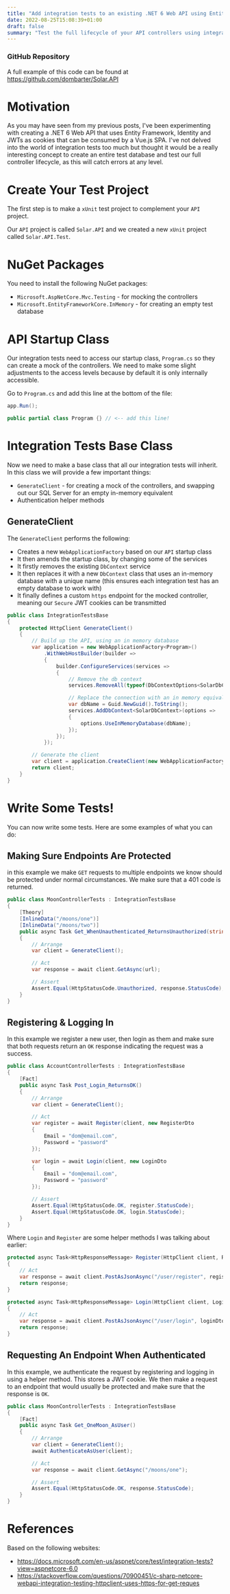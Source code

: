 ```yaml
---
title: "Add integration tests to an existing .NET 6 Web API using Entity Framework, Identity and JWTs"
date: 2022-08-25T15:08:39+01:00
draft: false
summary: "Test the full lifecycle of your API controllers using integration tests. Combined with in-memory databases you can fully mock your system and reproducible results. This approach even deals with cookies, so you can authenticate using a JWT in a cookie."
---
```


### GitHub Repository

A full example of this code can be found at https://github.com/dombarter/Solar.API

# Motivation

As you may have seen from my previous posts, I've been experimenting with creating a .NET 6 Web API that uses Entity Framework, Identity and JWTs as cookies that can be consumed by a Vue.js SPA. I've not delved into the world of integration tests too much but thought it would be a really interesting concept to create an entire test database and test our full controller lifecycle, as this will catch errors at any level.

# Create Your Test Project

The first step is to make a `xUnit` test project to complement your `API` project.

Our `API` project is called `Solar.API` and we created a new `xUnit` project called `Solar.API.Test`.

# NuGet Packages

You need to install the following NuGet packages:

- `Microsoft.AspNetCore.Mvc.Testing` - for mocking the controllers
- `Microsoft.EntityFrameworkCore.InMemory` - for creating an empty test database

# API Startup Class

Our integration tests need to access our startup class, `Program.cs` so they can create a mock of the controllers. We need to make some slight adjustments to the access levels because by default it is only internally accessible.

Go to `Program.cs` and add this line at the bottom of the file:

```csharp
app.Run();

public partial class Program {} // <-- add this line!
```

# Integration Tests Base Class

Now we need to make a base class that all our integration tests will inherit. In this class we will provide a few important things:

- `GenerateClient` - for creating a mock of the controllers, and swapping out our SQL Server for an empty in-memory equivalent
- Authentication helper methods

## GenerateClient

The `GenerateClient` performs the following:

- Creates a new `WebApplicationFactory` based on our `API` startup class
- It then amends the startup class, by changing some of the services
- It firstly removes the existing `DbContext` service
- It then replaces it with a new `DbContext` class that uses an in-memory database with a unique name (this ensures each integration test has an empty database to work with)
- It finally defines a custom `https` endpoint for the mocked controller, meaning our `Secure` JWT cookies can be transmitted

```csharp
public class IntegrationTestsBase
{
    protected HttpClient GenerateClient()
    {
        // Build up the API, using an in memory database
        var application = new WebApplicationFactory<Program>()
            .WithWebHostBuilder(builder =>
            {
                builder.ConfigureServices(services =>
                {
                    // Remove the db context
                    services.RemoveAll(typeof(DbContextOptions<SolarDbContext>));

                    // Replace the connection with an in memory equivalent
                    var dbName = Guid.NewGuid().ToString();
                    services.AddDbContext<SolarDbContext>(options =>
                    {
                        options.UseInMemoryDatabase(dbName);
                    });
                });
            });

        // Generate the client
        var client = application.CreateClient(new WebApplicationFactoryClientOptions { BaseAddress = new Uri("https://localhost") });
        return client;
    }
}
```

# Write Some Tests!

You can now write some tests. Here are some examples of what you can do:

## Making Sure Endpoints Are Protected

in this example we make `GET` requests to multiple endpoints we know should be protected under normal circumstances. We make sure that a 401 code is returned.

```csharp
public class MoonControllerTests : IntegrationTestsBase
{
    [Theory]
    [InlineData("/moons/one")]
    [InlineData("/moons/two")]
    public async Task Get_WhenUnauthenticated_ReturnsUnauthorized(string url)
    {
        // Arrange
        var client = GenerateClient();

        // Act
        var response = await client.GetAsync(url);

        // Assert
        Assert.Equal(HttpStatusCode.Unauthorized, response.StatusCode);
    }
}
```

## Registering & Logging In

In this example we register a new user, then login as them and make sure that both requests return an `OK` response indicating the request was a success.

```csharp
public class AccountControllerTests : IntegrationTestsBase
{
    [Fact]
    public async Task Post_Login_ReturnsOK()
    {
        // Arrange
        var client = GenerateClient();

        // Act
        var register = await Register(client, new RegisterDto
        {
            Email = "dom@email.com",
            Password = "password"
        });

        var login = await Login(client, new LoginDto
        {
            Email = "dom@email.com",
            Password = "password"
        });

        // Assert
        Assert.Equal(HttpStatusCode.OK, register.StatusCode);
        Assert.Equal(HttpStatusCode.OK, login.StatusCode);
    }
}
```

Where `Login` and `Register` are some helper methods I was talking about earlier:

```csharp
protected async Task<HttpResponseMessage> Register(HttpClient client, RegisterDto registerDto)
{
    // Act
    var response = await client.PostAsJsonAsync("/user/register", registerDto);
    return response;
}

protected async Task<HttpResponseMessage> Login(HttpClient client, LoginDto loginDto)
{
    // Act
    var response = await client.PostAsJsonAsync("/user/login", loginDto);
    return response;
}
```

## Requesting An Endpoint When Authenticated

In this example, we authenticate the request by registering and logging in using a helper method. This stores a JWT cookie. We then make a request to an endpoint that would usually be protected and make sure that the response is `OK`.

```csharp
public class MoonControllerTests : IntegrationTestsBase
{
    [Fact]
    public async Task Get_OneMoon_AsUser()
    {
        // Arrange
        var client = GenerateClient();
        await AuthenticateAsUser(client);

        // Act
        var response = await client.GetAsync("/moons/one");

        // Assert
        Assert.Equal(HttpStatusCode.OK, response.StatusCode);
    }
}
```

# References

Based on the following websites:

- https://docs.microsoft.com/en-us/aspnet/core/test/integration-tests?view=aspnetcore-6.0
- https://stackoverflow.com/questions/70900451/c-sharp-netcore-webapi-integration-testing-httpclient-uses-https-for-get-reques

